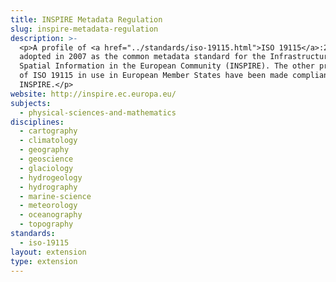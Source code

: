 ```yaml
---
title: INSPIRE Metadata Regulation
slug: inspire-metadata-regulation
description: >-
  <p>A profile of <a href="../standards/iso-19115.html">ISO 19115</a>:2003,
  adopted in 2007 as the common metadata standard for the Infrastructure for
  Spatial Information in the European Community (INSPIRE). The other profiles
  of ISO 19115 in use in European Member States have been made compliant with
  INSPIRE.</p>
website: http://inspire.ec.europa.eu/
subjects:
  - physical-sciences-and-mathematics
disciplines:
  - cartography
  - climatology
  - geography
  - geoscience
  - glaciology
  - hydrogeology
  - hydrography
  - marine-science
  - meteorology
  - oceanography
  - topography
standards:
  - iso-19115
layout: extension
type: extension
---
```


